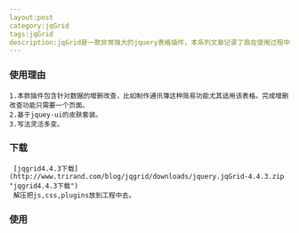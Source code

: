 ```yaml
---
layout:post
category:jqGrid
tags:jqGrid
description:jqGrid是一款非常强大的jquery表格插件，本系列文章记录了我在使用过程中遇到的各种各样问题。特此记录下来分享给大家。
---
```


### 使用理由
    
	1.本款插件包含针对数据的增删改查，比如制作通讯簿这种简易功能尤其适用该表格。完成增删改查功能只需要一个页面。
	2.基于jquey-ui的皮肤套装。
	3.写法灵活多变。
	
### 下载
     [jqgrid4.4.3下载](http://www.trirand.com/blog/jqgrid/downloads/jquery.jqGrid-4.4.3.zip "jqgrid4.4.3下载")
	 解压把js,css,plugins放到工程中去。
	 
### 使用
    
	 
   